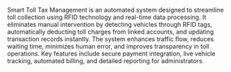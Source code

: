 Smart Toll Tax Management is an automated system designed to streamline toll collection using RFID technology and real-time data processing. It eliminates manual intervention by detecting vehicles through RFID tags, automatically deducting toll charges from linked accounts, and updating transaction records instantly. The system enhances traffic flow, reduces waiting time, minimizes human error, and improves transparency in toll operations. Key features include secure payment integration, live vehicle tracking, automated billing, and detailed reporting for administrators.
